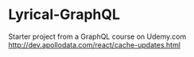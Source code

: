 # Lyrical-GraphQL
Starter project from a GraphQL course on Udemy.com
http://dev.apollodata.com/react/cache-updates.html
